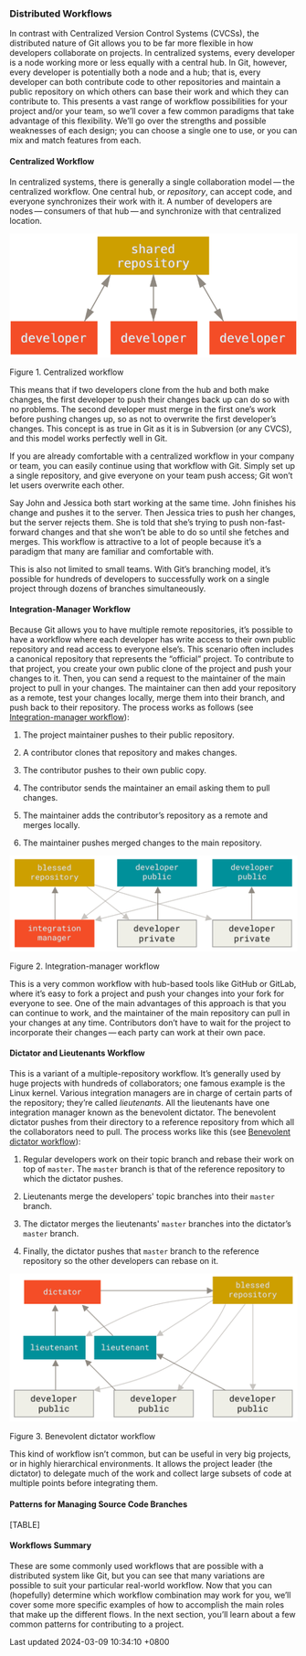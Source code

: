 ### Distributed Workflows

In contrast with Centralized Version Control Systems (CVCSs), the
distributed nature of Git allows you to be far more flexible in how
developers collaborate on projects. In centralized systems, every
developer is a node working more or less equally with a central hub. In
Git, however, every developer is potentially both a node and a hub; that
is, every developer can both contribute code to other repositories and
maintain a public repository on which others can base their work and
which they can contribute to. This presents a vast range of workflow
possibilities for your project and/or your team, so we’ll cover a few
common paradigms that take advantage of this flexibility. We’ll go over
the strengths and possible weaknesses of each design; you can choose a
single one to use, or you can mix and match features from each.

#### Centralized Workflow

In centralized systems, there is generally a single collaboration
model — the centralized workflow. One central hub, or *repository*, can
accept code, and everyone synchronizes their work with it. A number of
developers are nodes — consumers of that hub — and synchronize with that
centralized location.

![Centralized workflow](../../../../../images/progit/centralized_workflow.png)

Figure 1. Centralized workflow

This means that if two developers clone from the hub and both make
changes, the first developer to push their changes back up can do so
with no problems. The second developer must merge in the first one’s
work before pushing changes up, so as not to overwrite the first
developer’s changes. This concept is as true in Git as it is in
Subversion (or any CVCS), and this model works perfectly well in Git.

If you are already comfortable with a centralized workflow in your
company or team, you can easily continue using that workflow with Git.
Simply set up a single repository, and give everyone on your team push
access; Git won’t let users overwrite each other.

Say John and Jessica both start working at the same time. John finishes
his change and pushes it to the server. Then Jessica tries to push her
changes, but the server rejects them. She is told that she’s trying to
push non-fast-forward changes and that she won’t be able to do so until
she fetches and merges. This workflow is attractive to a lot of people
because it’s a paradigm that many are familiar and comfortable with.

This is also not limited to small teams. With Git’s branching model,
it’s possible for hundreds of developers to successfully work on a
single project through dozens of branches simultaneously.

#### Integration-Manager Workflow

Because Git allows you to have multiple remote repositories, it’s
possible to have a workflow where each developer has write access to
their own public repository and read access to everyone else’s. This
scenario often includes a canonical repository that represents the
“official” project. To contribute to that project, you create your own
public clone of the project and push your changes to it. Then, you can
send a request to the maintainer of the main project to pull in your
changes. The maintainer can then add your repository as a remote, test
your changes locally, merge them into their branch, and push back to
their repository. The process works as follows (see [Integration-manager
workflow](#wfdiag_b)):

1.  The project maintainer pushes to their public repository.

2.  A contributor clones that repository and makes changes.

3.  The contributor pushes to their own public copy.

4.  The contributor sends the maintainer an email asking them to pull
    changes.

5.  The maintainer adds the contributor’s repository as a remote and
    merges locally.

6.  The maintainer pushes merged changes to the main repository.

![Integration-manager workflow](../../../../../images/progit/integration-manager.png)

Figure 2. Integration-manager workflow

This is a very common workflow with hub-based tools like GitHub or
GitLab, where it’s easy to fork a project and push your changes into
your fork for everyone to see. One of the main advantages of this
approach is that you can continue to work, and the maintainer of the
main repository can pull in your changes at any time. Contributors don’t
have to wait for the project to incorporate their changes — each party
can work at their own pace.

#### Dictator and Lieutenants Workflow

This is a variant of a multiple-repository workflow. It’s generally used
by huge projects with hundreds of collaborators; one famous example is
the Linux kernel. Various integration managers are in charge of certain
parts of the repository; they’re called *lieutenants*. All the
lieutenants have one integration manager known as the benevolent
dictator. The benevolent dictator pushes from their directory to a
reference repository from which all the collaborators need to pull. The
process works like this (see [Benevolent dictator workflow](#wfdiag_c)):

1.  Regular developers work on their topic branch and rebase their work
    on top of `master`. The `master` branch is that of the reference
    repository to which the dictator pushes.

2.  Lieutenants merge the developers' topic branches into their `master`
    branch.

3.  The dictator merges the lieutenants' `master` branches into the
    dictator’s `master` branch.

4.  Finally, the dictator pushes that `master` branch to the reference
    repository so the other developers can rebase on it.

![Benevolent dictator workflow](../../../../../images/progit/benevolent-dictator.png)

Figure 3. Benevolent dictator workflow

This kind of workflow isn’t common, but can be useful in very big
projects, or in highly hierarchical environments. It allows the project
leader (the dictator) to delegate much of the work and collect large
subsets of code at multiple points before integrating them.

#### Patterns for Managing Source Code Branches

[TABLE]

#### Workflows Summary

These are some commonly used workflows that are possible with a
distributed system like Git, but you can see that many variations are
possible to suit your particular real-world workflow. Now that you can
(hopefully) determine which workflow combination may work for you, we’ll
cover some more specific examples of how to accomplish the main roles
that make up the different flows. In the next section, you’ll learn
about a few common patterns for contributing to a project.

Last updated 2024-03-09 10:34:10 +0800
